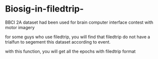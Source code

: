 # Biosig-in-filedtrip-

BBCI 2A dataset had been used for brain computer interface contest with motor imagery

for some guys who use filedtrip, you will find that filedtrip do not have a trialfun to segement this dataset according to event. 

with this function, you will get all the epochs with filedtrip format

